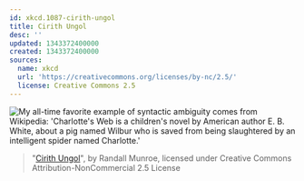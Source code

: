 ```yaml
---
id: xkcd.1087-cirith-ungol
title: Cirith Ungol
desc: ''
updated: 1343372400000
created: 1343372400000
sources:
  name: xkcd
  url: 'https://creativecommons.org/licenses/by-nc/2.5/'
  license: Creative Commons 2.5
---
```

![My all-time favorite example of syntactic ambiguity comes from Wikipedia: 'Charlotte's Web is a children's novel by American author E. B. White, about a pig named Wilbur who is saved from being slaughtered by an intelligent spider named Charlotte.'](https://imgs.xkcd.com/comics/cirith_ungol.png)
> "[Cirith Ungol](https://xkcd.com/1087/)", by Randall Munroe, licensed under Creative Commons Attribution-NonCommercial 2.5 License
